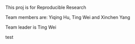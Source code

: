 This proj is for Reproducible Research

Team members are:
Yiqing Hu,
Ting Wei and Xinchen Yang

Team leader is Ting Wei

test